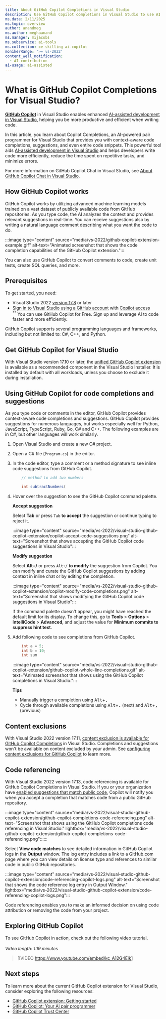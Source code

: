 ```yaml
---
title: About GitHub Copilot Completions in Visual Studio
description: Use GitHub Copilot completions in Visual Studio to use AI assistance to generate information about your code, including suggested edits and new code snippets.
ms.date: 2/11/2025
ms.topic: overview
author: anandmeg
ms.author: meghaanand
ms.manager: mijacobs
ms.subservice: ai-tools
ms.collection: ce-skilling-ai-copilot
monikerRange: '>= vs-2022'
content_well_notification: 
  - AI-contribution
ai-usage: ai-assisted
---
```

# What is GitHub Copilot Completions for Visual Studio?

[**GitHub Copilot**](visual-studio-github-copilot-install-and-states.md) in Visual Studio enables enhanced [AI-assisted development in Visual Studio](ai-assisted-development-visual-studio.md), helping you be more productive and efficient when writing code.

In this article, you learn about Copilot Completions, an AI-powered pair programmer for Visual Studio that provides you with context-aware code completions, suggestions, and even entire code snippets. This powerful tool aids [AI-assisted development in Visual Studio](ai-assisted-development-visual-studio.md) and helps developers write code more efficiently, reduce the time spent on repetitive tasks, and minimize errors.

For more information on GitHub Copilot Chat in Visual Studio, see [About GitHub Copilot Chat in Visual Studio](visual-studio-github-copilot-chat.md).

## How GitHub Copilot works

GitHub Copilot works by utilizing advanced machine learning models trained on a vast dataset of publicly available code from GitHub repositories. As you type code, the AI analyzes the context and provides relevant suggestions in real-time. You can receive suggestions also by writing a natural language comment describing what you want the code to do.

:::image type="content" source="media/vs-2022/github-copilot-extension-example.gif" alt-text="Animated screenshot that shows the code completion capabilities of the GitHub Copilot extension.":::

You can also use GitHub Copilot to convert comments to code, create unit tests, create SQL queries, and more. 

## Prerequisites

To get started, you need:
+ Visual Studio 2022 [version 17.8](/visualstudio/releases/2022/release-history) or later
+ [Sign in to Visual Studio using a GitHub account](work-with-github-accounts.md) with [Copilot access](https://docs.github.com/en/copilot/about-github-copilot/what-is-github-copilot#getting-access-to-copilot) <br/>
  <sup>**</sup> You can use [GitHub Copilot for Free](copilot-free-plan.md). Sign up and leverage AI to code faster and more efficiently.

GitHub Copilot supports several programming languages and frameworks, including but not limited to: C#, C++, and Python.

## Get GitHub Copilot for Visual Studio

With Visual Studio version 17.10 or later, the [unified GitHub Copilot extension](visual-studio-github-copilot-install-and-states.md) is available as a recommended component in the Visual Studio Installer. It is installed by default with all workloads, unless you choose to exclude it during installation.

## Using GitHub Copilot for code completions and suggestions

As you type code or comments in the editor, GitHub Copilot provides context-aware code completions and suggestions. GitHub Copilot provides suggestions for numerous languages, but works especially well for Python, JavaScript, TypeScript, Ruby, Go, C# and C++. The following examples are in C#, but other languages will work similarly.

1. Open Visual Studio and create a new C# project.
1. Open a C# file (`Program.cs`) in the editor.
1. In the code editor, type a comment or a method signature to see inline code suggestions from GitHub Copilot.
    
   ```csharp
       // method to add two numbers
   ```

   ```csharp
       int subtractNumbers(
   ```

1. Hover over the suggestion to see the GitHub Copilot command palette.

    **Accept suggestion**

    Select **Tab** or press `Tab` **to accept** the suggestion or continue typing to reject it.

    :::image type="content" source="media/vs-2022/visual-studio-github-copilot-extension/copilot-accept-code-suggestions.png" alt-text="Screenshot that shows accepting the GitHub Copilot code suggestions in Visual Studio":::

    **Modify suggestion**

    Select **Alt+/** or press `Alt+/` **to modify** the suggestion from Copilot. You can modify and curate the GitHub Copilot suggestions by adding context in inline chat or by editing the completion.
  
    :::image type="content" source="media/vs-2022/visual-studio-github-copilot-extension/copilot-modify-code-completions.png" alt-text="Screenshot that shows modifying the GitHub Copilot code suggestions in Visual Studio":::
  
   If the command palette doesn't appear, you might have reached the default limit for its display. To change this, go to **Tools** > **Options** > **IntelliCode** > **Advanced**, and adjust the value for **Minimum commits to suppress hint text**.

1. Add following code to see completions from GitHub Copilot.

   ```csharp
       int a = 5;
       int b = 10;
       int sum
   ```
  
    :::image type="content" source="media/vs-2022/visual-studio-github-copilot-extension/github-copilot-whole-line-completions.gif" alt-text="Animated screenshot that shows using the GitHub Copilot completions in Visual Studio.":::

   **Tips**

   - Manually trigger a completion using <kbd>Alt</kbd>+<kbd>,</kbd>
   - Cycle through available completions using <kbd>Alt</kbd>+<kbd>.</kbd> (next) and <kbd>Alt</kbd>+<kbd>,</kbd> (previous)

## Content exclusions

With Visual Studio 2022 version 17.11, [content exclusion is available for GitHub Copilot Completions](visual-studio-github-copilot-admin.md#github-copilot-completions-in-visual-studio-and-content-exclusions) in Visual Studio. Completions and suggestions won't be available on content excluded by your admin. See [configuring content exclusions for GitHub Copilot](https://docs.github.com/copilot/managing-github-copilot-in-your-organization/configuring-content-exclusions-for-github-copilot?tool=visualstudio) to learn more.

## Code referencing

With Visual Studio 2022 version 17.13, code referencing is available for GitHub Copilot Completions in Visual Studio. If you or your organization have [enabled suggestions that match public code](https://docs.github.com/en/copilot/managing-copilot/managing-copilot-as-an-individual-subscriber/managing-copilot-policies-as-an-individual-subscriber#enabling-or-disabling-suggestions-matching-public-code), Copilot will notify you when you accept a completion that matches code from a public GitHub repository. 

:::image type="content" source="media/vs-2022/visual-studio-github-copilot-extension/github-copilot-completions-code-referencing.png" alt-text="Screenshot that shows using the GitHub Copilot completions code referencing in Visual Studio." lightbox="media/vs-2022/visual-studio-github-copilot-extension/github-copilot-completions-code-referencing.png"::::::

Select **View code matches** to see detailed information in GitHub Copilot logs in the **Output** window. The log entry includes a link to a GitHub.com page where you can view details on license type  and references to similar code in public GitHub repositories. 

:::image type="content" source="media/vs-2022/visual-studio-github-copilot-extension/code-referencing-copilot-logs.png" alt-text="Screenshot that shows the code reference log entry in Output Window." lightbox="media/vs-2022/visual-studio-github-copilot-extension/code-referencing-copilot-logs.png":::

Code referencing enables you to make an informed decision on using code attribution or removing the code from your project.

## Exploring GitHub Copilot

To see GitHub Copilot in action, check out the following video tutorial. <br><br>*Video length: 1.19 minutes*

> [!VIDEO https://www.youtube.com/embed/kc_A12G4Elk]

## Next steps

To learn more about the current GitHub Copilot extension for Visual Studio, consider exploring the following resources:

- [GitHub Copilot extension: Getting started](https://docs.github.com/copilot/getting-started-with-github-copilot?tool=visualstudio)
- [GitHub Copilot: Your AI pair programmer](https://github.com/features/copilot)
- [GitHub Copilot Trust Center](https://resources.github.com/copilot-trust-center/)
